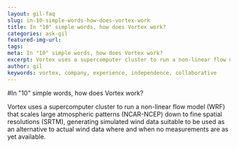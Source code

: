 ```yaml
---
layout: gil-faq
slug: in-10-simple-words-how-does-vortex-work
title: In "10" simple words, how does Vortex work?
categories: ask-gil
featured-img-url:
tags:
meta: In "10" simple words, how does Vortex work?
excerpt: Vortex uses a supercomputer cluster to run a non-linear flow model (WRF) that scales large atmospheric patterns
author: gil
keywords: vortex, company, experience, independence, collaborative
---
```


#In "10" simple words, how does Vortex work?

Vortex uses a supercomputer cluster to run a non-linear flow model (WRF) that scales large atmospheric patterns (NCAR-NCEP) down to fine spatial resolutions (SRTM), generating simulated wind data suitable to be used as an alternative to actual wind data where and when no measurements are as yet available.